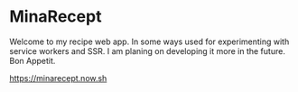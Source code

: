 # MinaRecept

Welcome to my recipe web app. In some ways used for experimenting with service workers and SSR. I am planing on developing it more in the future. Bon Appetit.

https://minarecept.now.sh
